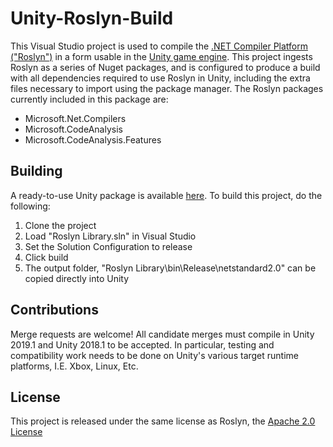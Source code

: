 # Unity-Roslyn-Build
This Visual Studio project is used to compile the [.NET Compiler Platform ("Roslyn")](https://github.com/dotnet/roslyn) in a form usable in the [Unity game engine](https://unity.com/). This project ingests Roslyn as a series of Nuget packages, and is configured to produce a build with all dependencies required to use Roslyn in Unity, including the extra files necessary to import using the package manager. The Roslyn packages currently included in this package are:
* Microsoft.Net.Compilers
* Microsoft.CodeAnalysis
* Microsoft.CodeAnalysis.Features

## Building
A ready-to-use Unity package is available [here](https://github.com/mwahnish/Unity-Roslyn). To build this project, do the following:
1. Clone the project
2. Load "Roslyn Library.sln" in Visual Studio
3. Set the Solution Configuration to release
4. Click build
6. The output folder, "Roslyn Library\bin\Release\netstandard2.0" can be copied directly into Unity

## Contributions
Merge requests are welcome! All candidate merges must compile in Unity 2019.1 and Unity 2018.1 to be accepted. In particular, testing and compatibility work needs to be done on Unity's various target runtime platforms, I.E. Xbox, Linux, Etc.

## License
This project is released under the same license as Roslyn, the [Apache 2.0 License](https://github.com/mwahnish/Unity-Roslyn-Build/blob/master/LICENSE)
